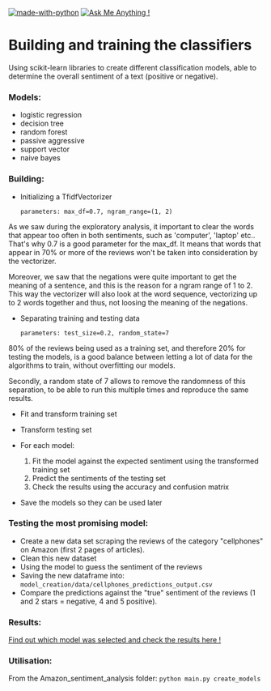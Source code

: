 [![made-with-python](https://img.shields.io/badge/Made%20with-Python-1f425f.svg)](https://www.python.org/)
[![Ask Me Anything !](https://img.shields.io/badge/Ask%20me-anything-1abc9c.svg)](mailto:merlet.pierre@outlook.com)

# Building and training the classifiers
Using scikit-learn libraries to create different classification models, able to determine the overall sentiment of a 
text (positive or negative).


### Models:
* logistic regression
* decision tree
* random forest
* passive aggressive
* support vector
* naive bayes

### Building:
* Initializing a TfidfVectorizer
 
    `parameters: max_df=0.7, ngram_range=(1, 2)`

As we saw during the exploratory analysis, it important to clear the words that appear too often in both sentiments, such as 'computer', 'laptop' etc.. 
That's why 0.7 is a good parameter for the max_df. It means that words that appear in 70% or more of the reviews won't be taken into consideration by the vectorizer. 

Moreover, we saw that the negations were quite important to get the meaning of a sentence, and this is the reason for a ngram range of 1 to 2. This way the vectorizer 
will also look at the word sequence, vectorizing up to 2 words together and thus, not loosing the meaning of the negations. 

* Separating training and testing data

    `parameters: test_size=0.2, random_state=7`

80% of the reviews being used as a training set, and therefore 20% for testing the models, is a good balance between letting a lot of data for the algorithms to train,
 without overfitting our models. 

Secondly, a random state of 7 allows to remove the randomness of this separation, to be able to run this multiple times and reproduce the same results. 

* Fit and transform training set

* Transform testing set

* For each model:
    1. Fit the model against the expected sentiment using the transformed training set
    2. Predict the sentiments of the testing set
    3. Check the results using the accuracy and confusion matrix
    
* Save the models so they can be used later

### Testing the most promising model:

* Create a new data set scraping the reviews of the category "cellphones" on Amazon (first 2 pages of articles). 
* Clean this new dataset
* Using the model to guess the sentiment of the reviews
* Saving the new dataframe into: `model_creation/data/cellphones_predictions_output.csv`
* Compare the predictions against the "true" sentiment of the reviews (1 and 2 stars = negative, 4 and 5 positive).


### Results:

[Find out which model was selected and check the results here !](
https://github.com/PierreMrt/Amazon_sentiment_analysis/tree/main/analysis_and_visualization)

### Utilisation:
From the Amazon_sentiment_analysis folder: `python main.py create_models`
